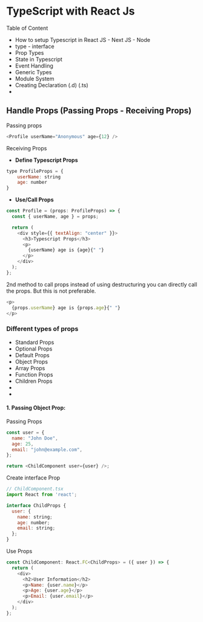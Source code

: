 # TypeScript with React Js

Table of Content

- How to setup Typescript in React JS - Next JS - Node
- type - interface
- Prop Types
- State in Typescript
- Event Handling
- Generic Types
- Module System
- Creating Declaration (.d) (.ts)
-

## Handle Props (Passing Props - Receiving Props)

Passing props

```javascript
<Profile userName="Anonymous" age={12} />
```

Receiving Props

- **Define Typescript Props**

```javascript
type ProfileProps = {
    userName: string
    age: number
}
```

- **Use/Call Props**

```javascript
const Profile = (props: ProfileProps) => {
  const { userName, age } = props;

  return (
    <div style={{ textAlign: "center" }}>
      <h3>Typescript Props</h3>
      <p>
        {userName} age is {age}{" "}
      </p>
    </div>
  );
};
```

2nd method to call props
instead of using destructuring you can directly call the props. But this is not preferable.

```javascript
<p>
  {props.userName} age is {props.age}{" "}
</p>
```

### Different types of props

- Standard Props
- Optional Props
- Default Props
- Object Props
- Array Props
- Function Props
- Children Props
-
-

#### 1. Passing Object Prop:

Passing Props

```javascript
const user = {
  name: "John Doe",
  age: 25,
  email: "john@example.com",
};

return <ChildComponent user={user} />;
```

Create interface Prop

```javascript
// ChildComponent.tsx
import React from 'react';

interface ChildProps {
  user: {
    name: string;
    age: number;
    email: string;
  };
}
```

Use Props

```javascript
const ChildComponent: React.FC<ChildProps> = ({ user }) => {
  return (
    <div>
      <h2>User Information</h2>
      <p>Name: {user.name}</p>
      <p>Age: {user.age}</p>
      <p>Email: {user.email}</p>
    </div>
  );
};
```

